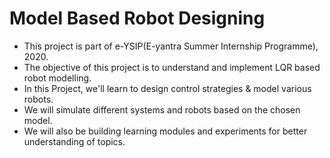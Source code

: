 # Model Based Robot Designing

- This project is part of e-YSIP(E-yantra Summer Internship Programme), 2020.
- The objective of this project is to understand and implement LQR based robot modelling.
- In this Project, we'll learn to design control strategies & model various robots.
- We will simulate different systems and robots based on the chosen model.
- We will also be building learning modules and experiments for better understanding of topics.
